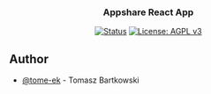 <h3 align="center">Appshare React App</h3>

<div align="center">

[![Status](https://img.shields.io/badge/status-active-success.svg)]()
[![License: AGPL v3](https://img.shields.io/badge/License-AGPL%20v3-blue.svg)](https://www.gnu.org/licenses/agpl-3.0)

</div>

## Author

- [@tome-ek](https://github.com/tome-ek) - Tomasz Bartkowski
